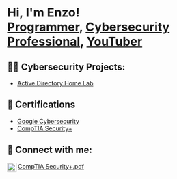 <h1>Hi, I'm Enzo! <br/><a href="https://github.com/joshmadakor1">Programmer</a>, <a href="https://www.linkedin.com/in/joshmadakor/">Cybersecurity Professional</a>, <a href="https://www.youtube.com/c/joshmadakor">YouTuber</a></h1>

<h2>👨‍💻 Cybersecurity Projects:</h2>

 - [Active Directory Home Lab](https://github.com/MiguelEnzoJimenez/LABURL)

<h2>🎁 Certifications</h2>

 - [Google Cybersecurity](https://coursera.org/share/25e08e46436f9683fe45d607f9ea7eda)
 - [CompTIA Security+](https://github.com/user-attachments/files/16488715/CompTIA.Security%2B.pdf)

<h2> 🤳 Connect with me:</h2>


[<img align="left" alt="JoshMadakor | LinkedIn" width="22px" src="https://cdn.jsdelivr.net/npm/simple-icons@v3/icons/linkedin.svg" />][linkedin]



[linkedin]: https://www.linkedin.com/in/mecj/

<!--
**miguelenzojimenez/miguelenzojimenez** is a ✨ _special_ ✨ repository because its `README.md` (this file) appears on your GitHub profile.

Here are some ideas to get you started:

- 🔭 I’m currently working on ...
- 🌱 I’m currently learning ...
- 👯 I’m looking to collaborate on ...
- 🤔 I’m looking for help with ...
- 💬 Ask me about ...
- 📫 How to reach me: ...
- 😄 Pronouns: ...
- ⚡ Fun fact: ...
-->
[CompTIA Security+.pdf](https://github.com/user-attachments/files/16488715/CompTIA.Security%2B.pdf)

